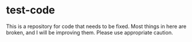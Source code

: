 test-code
=========
This is a repository for code that needs to be fixed. Most things in here are broken, and I will be improving them. Please use appropriate caution.
